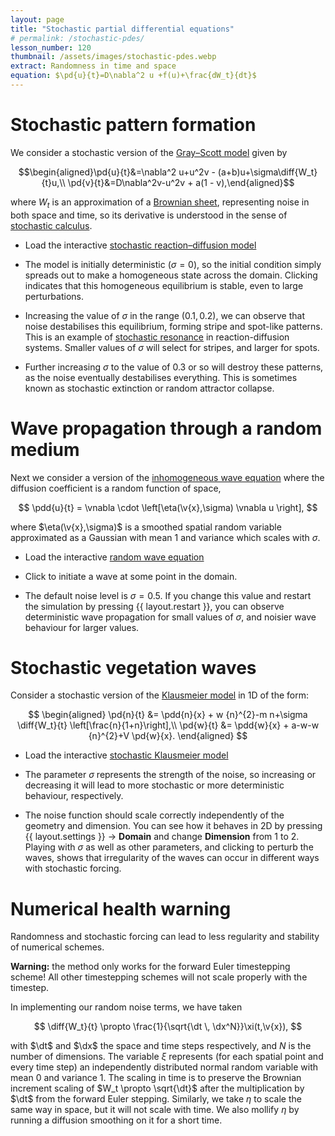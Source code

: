 ```yaml
---
layout: page
title: "Stochastic partial differential equations"
# permalink: /stochastic-pdes/
lesson_number: 120
thumbnail: /assets/images/stochastic-pdes.webp
extract: Randomness in time and space
equation: $\pd{u}{t}=D\nabla^2 u +f(u)+\frac{dW_t}{dt}$
---
```



# Stochastic pattern formation

We consider a stochastic version of the [Gray–Scott model](/nonlinear-physics/gray-scott) given by

$$\begin{aligned}\pd{u}{t}&=\nabla^2 u+u^2v - (a+b)u+\sigma\diff{W_t}{t}u,\\ \pd{v}{t}&=D\nabla^2v-u^2v + a(1 - v),\end{aligned}$$

where $W_t$ is an approximation of a [Brownian sheet](https://en.wikipedia.org/wiki/Brownian_sheet), representing noise in both space and time, so its derivative is understood in the sense of [stochastic calculus](https://en.wikipedia.org/wiki/Stochastic_calculus).

* Load the interactive [stochastic reaction–diffusion model](/sim/?preset=StochasticGrayScott) 

* The model is initially deterministic ($\sigma=0$), so the initial condition simply spreads out to make a homogeneous state across the domain. Clicking indicates that this homogeneous equilibrium is stable, even to large perturbations.

* Increasing the value of $\sigma$ in the range $(0.1,0.2)$, we can observe that noise destabilises this equilibrium, forming stripe and spot-like patterns. This is an example of [stochastic resonance](https://en.wikipedia.org/wiki/Stochastic_resonance) in reaction-diffusion systems. Smaller values of $\sigma$ will select for stripes, and larger for spots.

* Further increasing $\sigma$ to the value of $0.3$ or so will destroy these patterns, as the noise eventually destabilises everything. This is sometimes known as stochastic extinction or random attractor collapse.


# Wave propagation through a random medium

Next we consider a version of the [inhomogeneous wave equation](/basic-pdes/inhomogeneous-wave-equation) where the diffusion coefficient is a random function of space,

$$
\pdd{u}{t} = \vnabla \cdot \left[\eta(\v{x},\sigma) \vnabla u \right],
$$

where $\eta(\v{x},\sigma)$ is a smoothed spatial random variable approximated as a Gaussian with mean $1$ and variance which scales with $\sigma$. 

* Load the interactive [random wave equation](/sim/?preset=RandomWaveEquation) 

* Click to initiate a wave at some point in the domain.

* The default noise level is $\sigma=0.5$. If you change this value and restart the simulation by pressing {{ layout.restart }}, you can observe deterministic wave propagation for small values of $\sigma$, and noisier wave behaviour for larger values. 

# Stochastic vegetation waves 

Consider a stochastic version of the [Klausmeier model](/mathematical-biology/vegetation-patterns) in 1D of the form:

$$
\begin{aligned}
    \pd{n}{t} &= \pdd{n}{x} + w {n}^{2}-m n+\sigma \diff{W_t}{t} \left[\frac{n}{1+n}\right],\\
      \pd{w}{t} &= \pdd{w}{x} + a-w-w {n}^{2}+V \pd{w}{x}.
    \end{aligned}
$$

* Load the interactive [stochastic Klausmeier model](/sim/?preset=StochasticKlausmeier)

* The parameter $\sigma$ represents the strength of the noise, so increasing or decreasing it will lead to more stochastic or more deterministic behaviour, respectively.

* The noise function should scale correctly independently of the geometry and dimension. You can see how it behaves in 2D by pressing <span class='click_sequence'>{{ layout.settings }} → **Domain**</span> and change **Dimension** from 1 to 2. Playing with $\sigma$ as well as other parameters, and clicking to perturb the waves, shows that irregularity of the waves can occur in different ways with stochastic forcing.

# Numerical health warning

Randomness and stochastic forcing can lead to less regularity and stability of numerical schemes. 

**Warning:** the method only works for the forward Euler timestepping scheme! All other timestepping schemes will not scale properly with the timestep. 

In implementing our random noise terms, we have taken

$$
\diff{W_t}{t} \propto \frac{1}{\sqrt{\dt \, \dx^N}}\xi(t,\v{x}),
$$

with $\dt$ and $\dx$ the space and time steps respectively, and $N$ is the number of dimensions. The variable $\xi$ represents (for each spatial point and every time step) an independently distributed normal random variable with mean $0$ and variance $1$. The scaling in time is to preserve the Brownian increment scaling of $W_t \propto \sqrt{\dt}$ after the multiplication by $\dt$ from the forward Euler stepping. Similarly, we take $\eta$ to scale the same way in space, but it will not scale with time. We also mollify $\eta$ by running a diffusion smoothing on it for a short time. 
